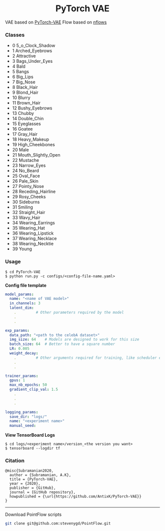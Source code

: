 <h1 align="center">
  <b>PyTorch VAE</b><br>
</h1>

VAE based on [PyTorch-VAE](https://github.com/AntixK/PyTorch-VAE/)
Flow based on [nflows](https://github.com/bayesiains/nflows)

### Classes

- 0 5_o_Clock_Shadow
- 1 Arched_Eyebrows
- 2 Attractive
- 3 Bags_Under_Eyes
- 4 Bald
- 5 Bangs
- 6 Big_Lips
- 7 Big_Nose
- 8 Black_Hair
- 9 Blond_Hair
- 10 Blurry
- 11 Brown_Hair
- 12 Bushy_Eyebrows
- 13 Chubby
- 14 Double_Chin
- 15 Eyeglasses
- 16 Goatee
- 17 Gray_Hair
- 18 Heavy_Makeup
- 19 High_Cheekbones
- 20 Male
- 21 Mouth_Slightly_Open
- 22 Mustache
- 23 Narrow_Eyes
- 24 No_Beard
- 25 Oval_Face
- 26 Pale_Skin
- 27 Pointy_Nose
- 28 Receding_Hairline
- 29 Rosy_Cheeks
- 30 Sideburns
- 31 Smiling
- 32 Straight_Hair
- 33 Wavy_Hair
- 34 Wearing_Earrings
- 35 Wearing_Hat
- 36 Wearing_Lipstick
- 37 Wearing_Necklace
- 38 Wearing_Necktie
- 39 Young

### Usage
```
$ cd PyTorch-VAE
$ python run.py -c configs/<config-file-name.yaml>
```
**Config file template**
```yaml
model_params:
  name: "<name of VAE model>"
  in_channels: 3
  latent_dim: 
    .         # Other parameters required by the model
    .
    .

exp_params:
  data_path: "<path to the celebA dataset>"
  img_size: 64    # Models are designed to work for this size
  batch_size: 64  # Better to have a square number
  LR: 0.005
  weight_decay:
    .         # Other arguments required for training, like scheduler etc.
    .
    .

trainer_params:
  gpus: 1         
  max_nb_epochs: 50
  gradient_clip_val: 1.5
    .
    .
    .

logging_params:
  save_dir: "logs/"
  name: "<experiment name>"
  manual_seed: 
```

**View TensorBoard Logs**
```
$ cd logs/<experiment name>/version_<the version you want>
$ tensorboard --logdir tf
```

### Citation
```
@misc{Subramanian2020,
  author = {Subramanian, A.K},
  title = {PyTorch-VAE},
  year = {2020},
  publisher = {GitHub},
  journal = {GitHub repository},
  howpublished = {\url{https://github.com/AntixK/PyTorch-VAE}}
}
```
-----------

Download PointFlow scripts
```bash
git clone git@github.com:stevenygd/PointFlow.git
```
